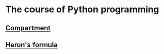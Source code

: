# The course of Python programming

## [Compartment](https://github.com/ZabiyakaDaniil/Python/tree/main/Tasks/Python%20programming/Compartment)

## [Heron's formula](https://github.com/ZabiyakaDaniil/Python/tree/main/Tasks/Python%20programming/Heron's%20formula)
